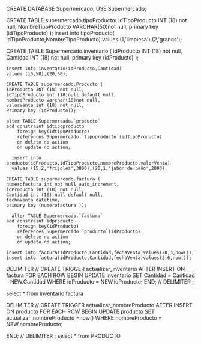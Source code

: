 CREATE DATABASE Supermercado;
USE Supermercado;


CREATE TABLE supermercado.tipoProducto(
    idTipoProducto INT (18) not null,
    NombreTipoProducto VARCHAR(50)not null,
    primary key (idTipoProducto)
);
	insert into tipoProducto( idTipoProducto,NombreTipoProducto)
    values (1,'limpiesa'),(2,'granos');
    
CREATE TABLE Supermercado.inventario (
    idProducto INT (18) not null,
    Cantidad INT (18) not null,
    primary key  (idProducto) );
    
    insert into inventario(idProducto,Cantidad)
    values (15,50),(20,50);
    
    CREATE TABLE supermercado.Producto (
    idProducto INT (18) not null,
    idTipoProducto int (18)null default null,
    nombreProducto varchar(18)not null,
    valorVenta int (18) not null,
    Primary key (idProducto));
    
    alter TABLE Supermercado.`producto`
    add constraint idtipoproducto
		foreign key(idtipoProducto)
        references Supermercado.`tipoproducto`(idTipoProducto)
        on delete no action
        on update no action;
        
	  insert into producto(idProducto,idTipoProducto,nombreProducto,valorVenta)
      values (15,2,'frijoles',3000),(20,1,'jabon de baño',2000);
      
    CREATE TABLE supermercado.factura (
    numerofactura int not null auto_increment,
    idProducto int (18) not null,
	Cantidad int (18) null default null,
    fechaVenta datetime,
    primary key (numerofactura ));
    
      alter TABLE Supermercado.`factura`
    add constraint idproducto
		foreign key(idProducto)
        references Supermercado.`producto`(idProducto)
        on delete no action
        on update no action;
    
    insert into factura(idProducto,Cantidad,fechaVenta)values(20,3,now());
    insert into factura(idProducto,Cantidad,fechaVenta)values(3,6,now());
    


DELIMITER //
CREATE TRIGGER actualizar_inventario AFTER INSERT ON factura
FOR EACH ROW
BEGIN
    UPDATE inventario SET Cantidad = Cantidad - NEW.Cantidad
    WHERE idProducto = NEW.idProducto;
END;
//
DELIMITER ;

select * from inventario factura


DELIMITER //
CREATE TRIGGER actualizar_nombreProducto
AFTER INSERT ON producto
FOR EACH ROW
BEGIN
		UPDATE producto
		SET actualizar_nombreProducto =now() 
		WHERE nombreProducto = NEW.nombreProducto;
	
END;
//
DELIMITER ;
select * from PRODUCTO
